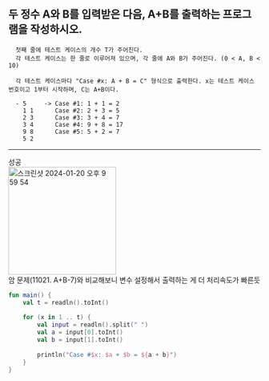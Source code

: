 ## 두 정수 A와 B를 입력받은 다음, A+B를 출력하는 프로그램을 작성하시오.

      첫째 줄에 테스트 케이스의 개수 T가 주어진다.  
      각 테스트 케이스는 한 줄로 이루어져 있으며, 각 줄에 A와 B가 주어진다. (0 < A, B < 10)
      
      각 테스트 케이스마다 "Case #x: A + B = C" 형식으로 출력한다. x는 테스트 케이스 번호이고 1부터 시작하며, C는 A+B이다.
  
      - 5     -> Case #1: 1 + 1 = 2
        1 1      Case #2: 2 + 3 = 5
        2 3      Case #3: 3 + 4 = 7
        3 4      Case #4: 9 + 8 = 17
        9 8      Case #5: 5 + 2 = 7
        5 2

---------------------------
성공  
<img width="215" alt="스크린샷 2024-01-20 오후 9 59 54" src="https://github.com/21dbwls12/TIL/assets/139525941/5f742364-92f1-412d-8ff3-c665bc2fc78e">  
암 문제(11021. A+B-7)와 비교해보니 변수 설정해서 출력하는 게 더 처리속도가 빠른듯  

```kotlin
fun main() {
    val t = readln().toInt()
    
    for (x in 1 .. t) {
        val input = readln().split(" ")
        val a = input[0].toInt()
        val b = input[1].toInt()
        
        println("Case #$x: $a + $b = ${a + b}")
    }
}
```
